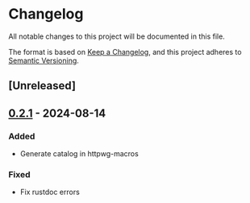 # Changelog
All notable changes to this project will be documented in this file.

The format is based on [Keep a Changelog](https://keepachangelog.com/en/1.0.0/),
and this project adheres to [Semantic Versioning](https://semver.org/spec/v2.0.0.html).

## [Unreleased]

## [0.2.1](https://github.com/bearcove/loona/compare/httpwg-macros-v0.2.0...httpwg-macros-v0.2.1) - 2024-08-14

### Added
- Generate catalog in httpwg-macros

### Fixed
- Fix rustdoc errors
